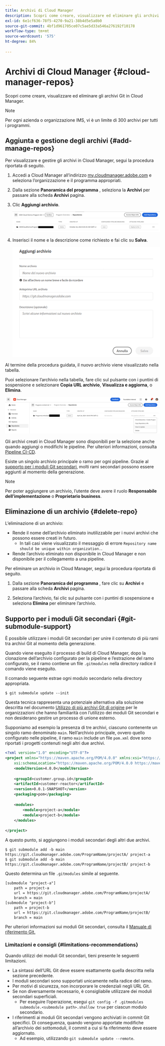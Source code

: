 ```yaml
---
title: Archivi di Cloud Manager
description: Scopri come creare, visualizzare ed eliminare gli archivi Git in Cloud Manager.
exl-id: 6e1cf636-78f5-4270-9a21-38b4d5e5a0b0
source-git-commit: 4bf1d961705ce07c5ae5d33a546a276192f10178
workflow-type: tm+mt
source-wordcount: '575'
ht-degree: 84%

---
```



# Archivi di Cloud Manager {#cloud-manager-repos}

Scopri come creare, visualizzare ed eliminare gli archivi Git in Cloud Manager.

>[!NOTE]
>
>Per ogni azienda o organizzazione IMS, vi è un limite di 300 archivi per tutti i programmi.

## Aggiunta e gestione degli archivi {#add-manage-repos}

Per visualizzare e gestire gli archivi in Cloud Manager, segui la procedura riportata di seguito.

1. Accedi a Cloud Manager all’indirizzo [my.cloudmanager.adobe.com](https://my.cloudmanager.adobe.com/) e seleziona l’organizzazione e il programma appropriati.

1. Dalla sezione **Panoramica del programma** , seleziona la **Archivi** per passare alla scheda **Archivi** pagina.

1. Clic **Aggiungi archivio**.

   ![Pulsante Aggiungi archivio](/help/implementing/cloud-manager/assets/repos/create-repo2.png)

1. Inserisci il nome e la descrizione come richiesto e fai clic su **Salva**.

   ![Finestra di dialogo Aggiungi archivio](/help/implementing/cloud-manager/assets/repos/repo-1.png)

Al termine della procedura guidata, il nuovo archivio viene visualizzato nella tabella.

Puoi selezionare l’archivio nella tabella, fare clic sul pulsante con i puntini di sospensione e selezionare **Copia URL archivio**, **Visualizza e aggiorna**, o **Elimina**.

![Opzioni dell’archivio](/help/implementing/cloud-manager/assets/repos/create-repo3.png)

Gli archivi creati in Cloud Manager sono disponibili per la selezione anche quando aggiungi o modifichi le pipeline. Per ulteriori informazioni, consulta [Pipeline CI-CD](/help/implementing/cloud-manager/configuring-pipelines/introduction-ci-cd-pipelines.md).

Esiste un singolo archivio principale o ramo per ogni pipeline. Grazie al [supporto per i moduli Git secondari](#git-submodule-support), molti rami secondari possono essere aggiunti al momento della generazione.

>[!NOTE]
>
>Per poter aggiungere un archivio, l’utente deve avere il ruolo **Responsabile dell’implementazione** o **Proprietario business**.

## Eliminazione di un archivio {#delete-repo}

L’eliminazione di un archivio:

* Rende il nome dell’archivio eliminato inutilizzabile per i nuovi archivi che possono essere creati in futuro.
   * In tali casi viene visualizzato il messaggio di errore `Repository name should be unique within organization.`.
* Rende l’archivio eliminato non disponibile in Cloud Manager e non disponibile per il collegamento a una pipeline.

Per eliminare un archivio in Cloud Manager, segui la procedura riportata di seguito.

1. Dalla sezione **Panoramica del programma** , fare clic su **Archivi** e passare alla scheda **Archivi** pagina.

1. Seleziona l’archivio, fai clic sul pulsante con i puntini di sospensione e seleziona **Elimina** per eliminare l’archivio.

## Supporto per i moduli Git secondari {#git-submodule-support}

È possibile utilizzare i moduli Git secondari per unire il contenuto di più rami tra archivi Git al momento della generazione.

Quando viene eseguito il processo di build di Cloud Manager, dopo la clonazione dell’archivio configurato per la pipeline e l’estrazione del ramo configurato, se il ramo contiene un file `.gitmodules` nella directory radice il comando viene eseguito.

Il comando seguente estrae ogni modulo secondario nella directory appropriata.

```
$ git submodule update --init
```

Questa tecnica rappresenta una potenziale alternativa alla soluzione descritta nel documento [Utilizzo di più archivi Git di origine](/help/implementing/cloud-manager/managing-code/working-with-multiple-source-git-repositories.md) per le organizzazioni che hanno familiarità con l’utilizzo dei moduli Git secondari e non desiderano gestire un processo di unione esterno.

Supponiamo ad esempio la presenza di tre archivi, ciascuno contenente un singolo ramo denominato `main`. Nell’archivio principale, ovvero quello configurato nelle pipeline, il ramo `main` include un file `pom.xml` dove sono riportati i progetti contenuti negli altri due archivi.

```xml
<?xml version="1.0" encoding="UTF-8"?>
<project xmlns="https://maven.apache.org/POM/4.0.0" xmlns:xsi="https://www.w3.org/2001/XMLSchema-instance"
    xsi:schemaLocation="https://maven.apache.org/POM/4.0.0 https://maven.apache.org/maven-v4_0_0.xsd">
    <modelVersion>4.0.0</modelVersion>
   
    <groupId>customer.group.id</groupId>
    <artifactId>customer-reactor</artifactId>
    <version>0.0.1-SNAPSHOT</version>
    <packaging>pom</packaging>
   
    <modules>
        <module>project-a</module>
        <module>project-b</module>
    </modules>
   
</project>
```

A questo punto, si aggiungono i moduli secondari degli altri due archivi.

```shell
$ git submodule add -b main https://git.cloudmanager.adobe.com/ProgramName/projectA/ project-a
$ git submodule add -b main https://git.cloudmanager.adobe.com/ProgramName/projectB/ project-b
```

Questo determina un file `.gitmodules` simile al seguente.

```text
[submodule "project-a"]
    path = project-a
    url = https://git.cloudmanager.adobe.com/ProgramName/projectA/
    branch = main
[submodule "project-b"]
    path = project-b
    url = https://git.cloudmanager.adobe.com/ProgramName/projectB/
    branch = main
```

Per ulteriori informazioni sui moduli Git secondari, consulta il [Manuale di riferimento Git.](https://git-scm.com/book/en/v2/Git-Tools-Submodules)

### Limitazioni e consigli {#limitations-recommendations}

Quando utilizzi dei moduli Git secondari, tieni presente le seguenti limitazioni.

* La sintassi dell’URL Git deve essere esattamente quella descritta nella sezione precedente.
* I moduli secondari sono supportati unicamente nella radice del ramo.
* Per motivi di sicurezza, non incorporare le credenziali negli URL Git.
* Se non diversamente necessario, è consigliabile utilizzare dei moduli secondari superficiali.
   * Per eseguire l’operazione, esegui `git config -f .gitmodules submodule.<submodule path>.shallow true` per ciascun modulo secondario.
* I riferimenti ai moduli Git secondari vengono archiviati in commit Git specifici. Di conseguenza, quando vengono apportate modifiche all’archivio dei sottomoduli, il commit a cui si fa riferimento deve essere aggiornato.
   * Ad esempio, utilizzando `git submodule update --remote`. 
